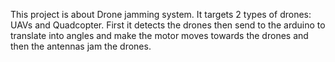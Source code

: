 This project is about Drone jamming system. It targets 2 types of drones: UAVs and Quadcopter. First it detects the drones then send to the arduino to translate into angles and make the motor moves towards the drones and then the antennas jam the drones.
